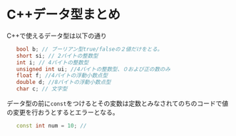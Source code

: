 # C++データ型まとめ
C++で使えるデータ型は以下の通り  
```c++
   bool b; // ブーリアン型true/falseの２値だけをとる。
   short si; // 2バイトの整数型
   int i; // 4バイトの整数型
   unsigned int ui; //4バイトの整数型、０および正の数のみ
   float f; //4バイトの浮動小数点型
   double d; //8バイトの浮動小数点型
   char c; // 文字型
```

データ型の前に`const`をつけるとその変数は定数とみなされてのちのコードで値の変更を行おうとするとエラーとなる。
```c++
   const int num = 10; //
```
